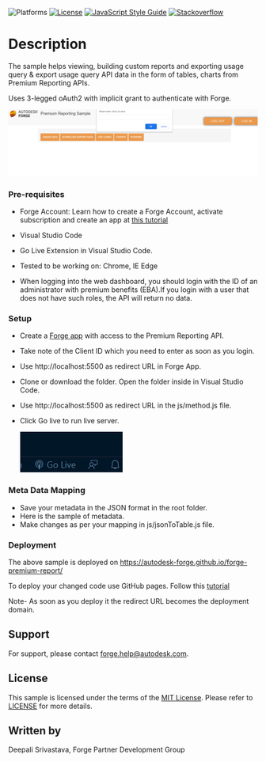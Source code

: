 
![Platforms](https://img.shields.io/badge/platform-windows%20%7C%20osx%20%7C%20linux-lightgray.svg)
[![License](http://img.shields.io/:license-mit-blue.svg)](http://opensource.org/licenses/MIT)
[![JavaScript Style Guide](https://img.shields.io/badge/code_style-standard-brightgreen.svg)](https://standardjs.com)
[![Stackoverflow](https://img.shields.io/badge/ask-stackoverflow-yellow.svg)](https://stackoverflow.com/questions/ask?tags=%5bautodesk-forge)

# Description

The sample helps viewing, building custom reports and exporting usage query  & export usage query API data in the form of tables, charts from Premium Reporting APIs.

Uses 3-legged oAuth2 with implicit grant to authenticate with Forge. 

![1663190060688](thumbnail.PNG)

### Pre-requisites

- Forge Account: Learn how to create a Forge Account, activate subscription and create an app at [this tutorial](http://learnforge.autodesk.io/#/account/)

- Visual Studio Code 

- Go Live Extension in Visual Studio Code.

- Tested to be working on: Chrome, IE Edge


- When logging into the web dashboard, you should login with the ID of an administrator with premium benefits (EBA).If you login with a user that does not have such roles, the API will return no data.



### Setup

- Create a [Forge app](https://learnforge.autodesk.io/#/account/?id=create-an-app ) with access to the Premium Reporting API.

- Take note of the Client ID which you need to enter as soon as you login.

-  Use http://localhost:5500 as redirect URL in Forge App.

- Clone or download the folder. Open the folder inside in Visual Studio Code.  

- Use http://localhost:5500 as redirect URL in the js/method.js file.

- Click Go live to run live server.

  ![1663191439013](golive.png)

  

### Meta Data Mapping


- Save your metadata in the JSON format in the root folder. 
- Here is the sample of metadata.
- Make changes as per your mapping in js/jsonToTable.js file.



### Deployment

The above sample is deployed on https://autodesk-forge.github.io/forge-premium-report/

To deploy your changed code use GitHub pages. Follow this [tutorial](https://www.youtube.com/watch?v=SKXkC4SqtRk)

Note- As soon as you deploy it the redirect URL becomes the deployment domain.

## Support

For support, please contact forge.help@autodesk.com.

## License

This sample is licensed under the terms of the [MIT License](https://tldrlegal.com/license/mit-license).
Please refer to [LICENSE](LICENSE) for more details.

## Written by

Deepali Srivastava, Forge Partner Development Group


